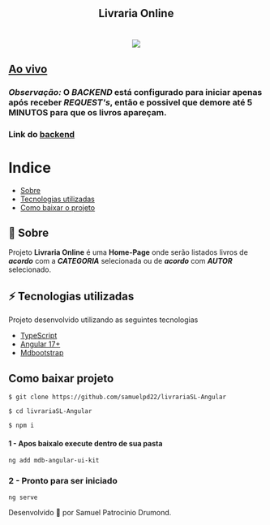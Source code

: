 <h1 align="center">
    <h2 align="center">Livraria Online</h2>
    
</h1>

<h1 align="center">
     <img  src="public/gif.gif" >
</h1>

## [Ao vivo](https://livraria-sl-angular.vercel.app/)
### ***Observação:***  O ***BACKEND*** está configurado para iniciar apenas após receber ***REQUEST's***, então e possivel que demore até **5 MINUTOS** para que os livros apareçam.

### Link do [backend](https://github.com/samuelpd22/Backend-livrariaSL)


# Indice
- [Sobre](#-sobre)
- [Tecnologias utilizadas](#-Tecnologias-utilizadas)
- [Como baixar o projeto](#como-baixar-projeto)



## 📖 Sobre
Projeto **Livraria Online** é uma **Home-Page** onde serão listados livros de ***acordo*** com a ***CATEGORIA*** selecionada ou de ***acordo*** com ***AUTOR*** selecionado.


## ⚡ Tecnologias utilizadas

Projeto desenvolvido utilizando as seguintes tecnologias
- [TypeScript](https://www.typescriptlang.org/)
- [Angular 17+](https://angular.dev/)
- [Mdbootstrap](https://mdbootstrap.com/) 

## Como baixar projeto

    $ git clone https://github.com/samuelpd22/livrariaSL-Angular

    $ cd livrariaSL-Angular

    $ npm i


#### 1 - Apos baixalo execute dentro de sua pasta

    ng add mdb-angular-ui-kit

### 2 - Pronto para ser iniciado

    ng serve


Desenvolvido 🤍 por Samuel Patrocinio Drumond.
